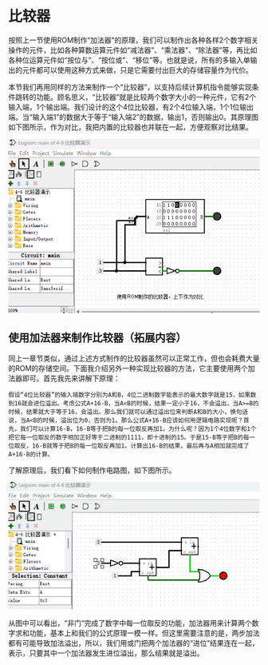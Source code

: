 # 比较器
按照上一节使用ROM制作“加法器”的原理，我们可以制作出各种各样2个数字相关操作的元件，比如各种算数运算元件如“减法器”、“乘法器”、“除法器”等，再比如各种位运算元件如“按位与”、“按位或”、“移位”等。也就是说，所有的多输入单输出的元件都可以使用这种方式来做，只是它需要付出巨大的存储容量作为代价。

本节我们再用同样的方法来制作一个“比较器”，以支持后续计算机指令能够实现条件跳转的功能。顾名思义，“比较器”就是比较两个数字大小的一种元件，它有2个输入端，1个输出端。我们设计的这个4位比较器，有2个4位输入端，1个1位输出端。当“输入端1”的数据大于等于“输入端2”的数据，输出1，否则输出0。其原理图如下图所示，作为对比，我把内置的比较器也并联在一起，方便观察对比结果。

![](pic/4-14.gif)

## 使用加法器来制作比较器（拓展内容）

同上一章节类似，通过上述方式制作的比较器虽然可以正常工作，但也会耗费大量的ROM的存储空间。下面我介绍另外一种实现比较器的方法，它主要使用两个加法器即可。首先我先来讲解下原理：

    假设“4位比较器”的输入端数字分别为A和B，4位二进制数字能表示的最大数字就是15，如果数到16就会进位溢出。考虑公式A+16-B，当A<B的时候，结果一定小于16，不会溢出，当A>=B的时候，结果就大于等于16，会溢出。那么我们就可以通过溢出位来判断A和B的大小，换句话说，当A<B的时候，溢出位为0，否则为1。那么公式A+16-B应该如何用逻辑电路实现呢？首先，我们可以计算16-B，16-B等于把B的每一位取反再加1。为什么呢？因为1个4位数字和1个把它每一位取反的数字相加正好等于二进制的1111，即十进制的15。于是15-B等于把B的每一位取反，16-B就等于把B的每一位取反再加1。计算出16-B的结果，最后再与A相加就完成了A+16-B的计算。

了解原理后，我们看下如何制作电路图，如下图所示。

![](pic/4-17.gif)

从图中可以看出，“非门”完成了数字中每一位取反的功能，加法器用来计算两个数字求和功能，基本上和我们的公式原理一模一样。但这里需要注意的是，两步加法都有可能导致加法溢出，所以，我们用或门把两个加法器的“进位”结果连在一起，表示，只要其中一个加法器发生进位溢出，那么结果就是溢出。